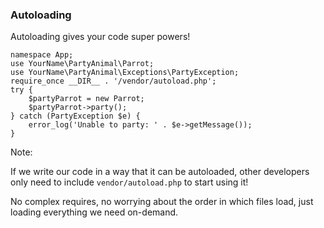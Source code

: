 ### Autoloading

Autoloading gives your code super powers!

<pre class="hljs lang-php"><code>namespace App;</code><code class="hljs lang-php fragment" data-fragment-index="1">
use YourName\PartyAnimal\Parrot;
use YourName\PartyAnimal\Exceptions\PartyException;</code><code class="fragment" data-fragment-index="0">
require_once __DIR__ . '/vendor/autoload.php';</code><code class="fragment" data-fragment-index="1">
try {
    $partyParrot = new Parrot;
    $partyParrot->party();
} catch (PartyException $e) {
    error_log('Unable to party: ' . $e->getMessage());
}</code></pre>

Note:

If we write our code in a way that it can be autoloaded, other developers only need to include `vendor/autoload.php` to start using it!

No complex requires, no worrying about the order in which files load, just loading everything we need on-demand.

